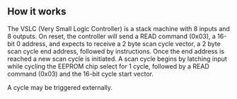 ## How it works

The VSLC (Very Small Logic Controller) is a stack machine with 8 inputs
and 8 outputs. On reset, the controller will send a READ command (0x03),
a 16-bit 0 address, and expects to receive a 2 byte scan
cycle vector, a 2 byte scan cycle end address, followed by instructions.
Once the end address is reached a new scan cycle is initiated. A scan
cycle begins by latching input while cycling the EEPROM chip select for 1
cycle, followed by a READ command (0x03) and the 16-bit cycle start vector.

A cycle may be triggered externally.
